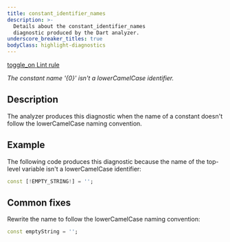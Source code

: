 ```yaml
---
title: constant_identifier_names
description: >-
  Details about the constant_identifier_names
  diagnostic produced by the Dart analyzer.
underscore_breaker_titles: true
bodyClass: highlight-diagnostics
---
```


<div class="tags">
  <a class="tag-label"
      href="/tools/linter-rules/constant_identifier_names"
      title="Learn about the lint rule that enables this diagnostic."
      aria-label="Learn about the lint rule that enables this diagnostic."
      target="_blank">
    <span class="material-symbols" aria-hidden="true">toggle_on</span>
    <span>Lint rule</span>
  </a>
</div>

_The constant name '{0}' isn't a lowerCamelCase identifier._

## Description

The analyzer produces this diagnostic when the name of a constant doesn't
follow the lowerCamelCase naming convention.

## Example

The following code produces this diagnostic because the name of the
top-level variable isn't a lowerCamelCase identifier:

```dart
const [!EMPTY_STRING!] = '';
```

## Common fixes

Rewrite the name to follow the lowerCamelCase naming convention:

```dart
const emptyString = '';
```
